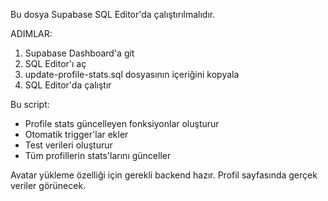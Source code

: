 Bu dosya Supabase SQL Editor'da çalıştırılmalıdır.

ADIMLAR:
1. Supabase Dashboard'a git
2. SQL Editor'ı aç
3. update-profile-stats.sql dosyasının içeriğini kopyala
4. SQL Editor'da çalıştır

Bu script:
- Profile stats güncelleyen fonksiyonlar oluşturur
- Otomatik trigger'lar ekler
- Test verileri oluşturur
- Tüm profillerin stats'larını günceller

Avatar yükleme özelliği için gerekli backend hazır.
Profil sayfasında gerçek veriler görünecek.
